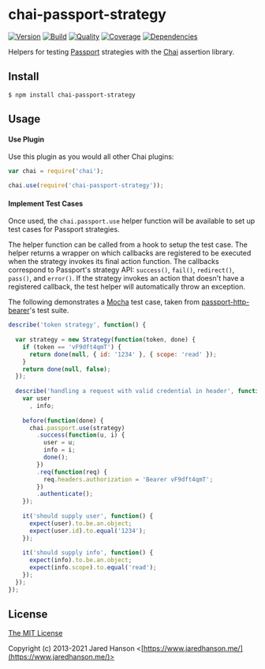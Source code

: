 # chai-passport-strategy

[![Version](https://img.shields.io/npm/v/chai-passport-strategy.svg?label=version)](https://www.npmjs.com/package/chai-passport-strategy)
[![Build](https://img.shields.io/travis/jaredhanson/chai-passport-strategy.svg)](https://travis-ci.org/jaredhanson/chai-passport-strategy)
[![Quality](https://img.shields.io/codeclimate/github/jaredhanson/chai-passport-strategy.svg?label=quality)](https://codeclimate.com/github/jaredhanson/chai-passport-strategy)
[![Coverage](https://img.shields.io/coveralls/jaredhanson/chai-passport-strategy.svg)](https://coveralls.io/r/jaredhanson/chai-passport-strategy)
[![Dependencies](https://img.shields.io/david/jaredhanson/chai-passport-strategy.svg)](https://david-dm.org/jaredhanson/chai-passport-strategy)


Helpers for testing [Passport](https://www.passportjs.org/) strategies with the
[Chai](https://www.chaijs.com/) assertion library.

## Install

    $ npm install chai-passport-strategy

## Usage

#### Use Plugin

Use this plugin as you would all other Chai plugins:

```javascript
var chai = require('chai');

chai.use(require('chai-passport-strategy'));
```

#### Implement Test Cases

Once used, the `chai.passport.use` helper function will be available to set up
test cases for Passport strategies.

The helper function can be called from a hook to setup the test case.  The
helper returns a wrapper on which callbacks are registered to be executed
when the strategy invokes its final action function.  The callbacks correspond
to Passport's strategy API: `success()`, `fail()`, `redirect()`, `pass()`, and
`error()`.  If the strategy invokes an action that doesn't have a registered
callback, the test helper will automatically throw an exception.

The following demonstrates a [Mocha](http://mochajs.org/) test
case, taken from [passport-http-bearer](https://github.com/jaredhanson/passport-http-bearer)'s
test suite.


```javascript
describe('token strategy', function() {
    
  var strategy = new Strategy(function(token, done) {
    if (token == 'vF9dft4qmT') { 
      return done(null, { id: '1234' }, { scope: 'read' });
    }
    return done(null, false);
  });
  
  describe('handling a request with valid credential in header', function() {
    var user
      , info;
    
    before(function(done) {
      chai.passport.use(strategy)
        .success(function(u, i) {
          user = u;
          info = i;
          done();
        })
        .req(function(req) {
          req.headers.authorization = 'Bearer vF9dft4qmT';
        })
        .authenticate();
    });
    
    it('should supply user', function() {
      expect(user).to.be.an.object;
      expect(user.id).to.equal('1234');
    });
    
    it('should supply info', function() {
      expect(info).to.be.an.object;
      expect(info.scope).to.equal('read');
    });
  });
});
```

## License

[The MIT License](http://opensource.org/licenses/MIT)

Copyright (c) 2013-2021 Jared Hanson <[https://www.jaredhanson.me/](https://www.jaredhanson.me/)>
